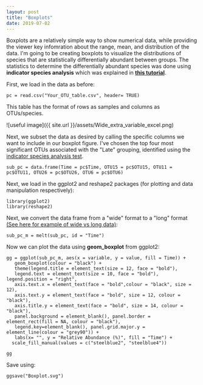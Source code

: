 ```yaml
---
layout: post
title: "Boxplots"
date: 2019-07-02
---
```



Boxplots are a relatively simple way to show numerical data, while providing the viewer key infomration about the range, mean, and distribution of the data. I'm going to be creating boxplots to visualize the distributions of species that are statistically differentially abundant between groups. The statistics to determine the differentially abundant species was done using <b>indicator species analysis</b> which was explained in <b>[this tutorial](https://jkzorz.github.io/2019/07/02/Indicator-species-analysis.html)</b>.

First, we load in the data as before: 

```
pc = read.csv("Your_OTU_table.csv", header= TRUE)
```

This table has the format of rows as samples and columns as OTUs/species. 

![useful image]({{ site.url }}/assets/Wide_extra_variable_excel.png)

Next, we subset the data as desired by calling the specific columns we want to include in our boxplot figure. I've chosen the top four most significant OTUs associated with the "Late" grouping, identified using the [indicator species analysis test](https://jkzorz.github.io/2019/07/02/Indicator-species-analysis.html).

```
sub_pc = data.frame(Time = pc$Time, OTU15 = pc$OTU15, OTU11 = pc$OTU11, OTU26 = pc$OTU26, OTU6 = pc$OTU6) 
```

Next, we load in the ggplot2 and reshape2 packages (for plotting and data manipulation respectively): 

 ```
 library(ggplot2)
 library(reshape2)
 ```

Next, we convert the data frame from a "wide" format to a "long" format [(See here for example of wide vs long data)](https://jkzorz.github.io/2019/06/05/stacked-bar-plots.html): 

```
sub_pc_m = melt(sub_pc, id = "Time")
```

Now we can plot the data using <b>geom_boxplot</b> from ggplot2: 

```
gg = ggplot(sub_pc_m, aes(x = variable, y = value, fill = Time)) + 
   geom_boxplot(colour = "black") +     
   theme(legend.title = element_text(size = 12, face = "bold"),
   legend.text = element_text(size = 10, face = "bold"), legend.position = "right", 
   axis.text.x = element_text(face = "bold",colour = "black", size = 12), 
   axis.text.y = element_text(face = "bold", size = 12, colour = "black"), 
   axis.title.y = element_text(face = "bold", size = 14, colour = "black"),
   panel.background = element_blank(), panel.border = element_rect(fill = NA, colour = "black"), 
   legend.key=element_blank(), panel.grid.major.y = element_line(colour = "grey90")) + 
   labs(x= "", y = "Relative Abundance (%)", fill = "Time") + 
  scale_fill_manual(values = c("steelblue2", "steelblue4"))

gg
```


Save using: 
```
ggsave("Boxplot.svg")
```

